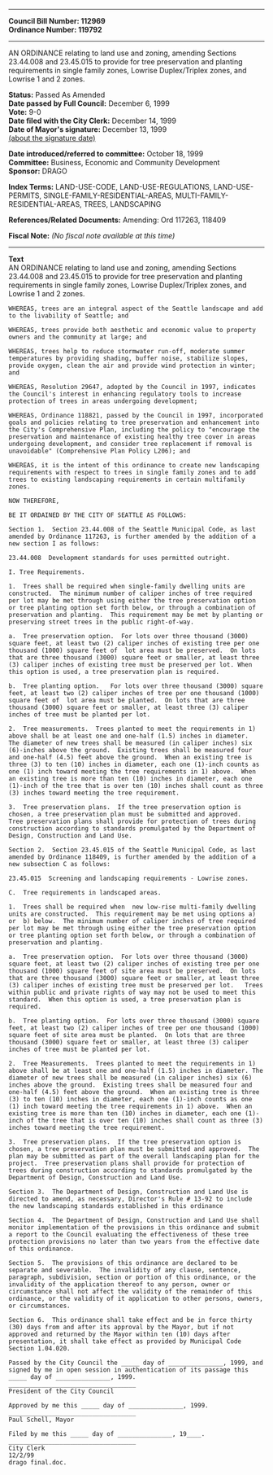 * * * * *  
  
**Council Bill Number: [](#h0)[](#h2)112969**   
**Ordinance Number: 119792**  
  
* * * * *  
  
AN ORDINANCE relating to land use and zoning, amending Sections 23.44.008 and 23.45.015 to provide for tree preservation and planting requirements in single family zones, Lowrise Duplex/Triplex zones, and Lowrise 1 and 2 zones.  
  
**Status:** Passed As Amended   
**Date passed by Full Council:** December 6, 1999   
**Vote:** 9-0   
**Date filed with the City Clerk:** December 14, 1999   
**Date of Mayor's signature:** December 13, 1999   
[(about the signature date)](/~public/approvaldate.htm)   
  
  
**Date introduced/referred to committee:** October 18, 1999   
**Committee:** Business, Economic and Community Development   
**Sponsor:** DRAGO   
  
**Index Terms:** LAND-USE-CODE, LAND-USE-REGULATIONS, LAND-USE-PERMITS, SINGLE-FAMILY-RESIDENTIAL-AREAS, MULTI-FAMILY-RESIDENTIAL-AREAS, TREES, LANDSCAPING  
  
**References/Related Documents:** Amending: Ord 117263, 118409  
  
**Fiscal Note:** *(No fiscal note available at this time)*  
  
* * * * *  
  
**Text**  
    AN ORDINANCE relating to land use and zoning, amending Sections  
    23.44.008 and 23.45.015 to provide for tree preservation and planting  
    requirements in single family zones, Lowrise Duplex/Triplex zones, and  
    Lowrise 1 and 2 zones.  
  
    WHEREAS, trees are an integral aspect of the Seattle landscape and add  
    to the livability of Seattle; and  
  
    WHEREAS, trees provide both aesthetic and economic value to property  
    owners and the community at large; and  
  
    WHEREAS, trees help to reduce stormwater run-off, moderate summer  
    temperatures by providing shading, buffer noise, stabilize slopes,  
    provide oxygen, clean the air and provide wind protection in winter;  
    and  
  
    WHEREAS, Resolution 29647, adopted by the Council in 1997, indicates  
    the Council's interest in enhancing regulatory tools to increase  
    protection of trees in areas undergoing development;  
  
    WHEREAS, Ordinance 118821, passed by the Council in 1997, incorporated  
    goals and policies relating to tree preservation and enhancement into  
    the City's Comprehensive Plan, including the policy to "encourage the  
    preservation and maintenance of existing healthy tree cover in areas  
    undergoing development, and consider tree replacement if removal is  
    unavoidable" (Comprehensive Plan Policy L206); and  
  
    WHEREAS, it is the intent of this ordinance to create new landscaping  
    requirements with respect to trees in single family zones and to add  
    trees to existing landscaping requirements in certain multifamily  
    zones.  
  
    NOW THEREFORE,  
  
    BE IT ORDAINED BY THE CITY OF SEATTLE AS FOLLOWS:  
  
    Section 1.  Section 23.44.008 of the Seattle Municipal Code, as last  
    amended by Ordinance 117263, is further amended by the addition of a  
    new section I as follows:  
  
    23.44.008  Development standards for uses permitted outright.  
  
    I. Tree Requirements.  
  
    1.  Trees shall be required when single-family dwelling units are  
    constructed.  The minimum number of caliper inches of tree required  
    per lot may be met through using either the tree preservation option  
    or tree planting option set forth below, or through a combination of  
    preservation and planting.  This requirement may be met by planting or  
    preserving street trees in the public right-of-way.  
  
    a.  Tree preservation option.  For lots over three thousand (3000)  
    square feet, at least two (2) caliper inches of existing tree per one  
    thousand (1000) square feet of  lot area must be preserved.  On lots  
    that are three thousand (3000) square feet or smaller, at least three  
    (3) caliper inches of existing tree must be preserved per lot. When  
    this option is used, a tree preservation plan is required.  
  
    b.  Tree planting option.   For lots over three thousand (3000) square  
    feet, at least two (2) caliper inches of tree per one thousand (1000)  
    square feet of  lot area must be planted.  On lots that are three  
    thousand (3000) square feet or smaller, at least three (3) caliper  
    inches of tree must be planted per lot.  
  
    2.  Tree measurements.  Trees planted to meet the requirements in 1)  
    above shall be at least one and one-half (1.5) inches in diameter.  
    The diameter of new trees shall be measured (in caliper inches) six  
    (6)-inches above the ground.  Existing trees shall be measured four  
    and one-half (4.5) feet above the ground.  When an existing tree is  
    three (3) to ten (10) inches in diameter, each one (1)-inch counts as  
    one (1) inch toward meeting the tree requirements in 1) above.  When  
    an existing tree is more than ten (10) inches in diameter, each one  
    (1)-inch of the tree that is over ten (10) inches shall count as three  
    (3) inches toward meeting the tree requirement.  
  
    3.  Tree preservation plans.  If the tree preservation option is  
    chosen, a tree preservation plan must be submitted and approved.  
    Tree preservation plans shall provide for protection of trees during  
    construction according to standards promulgated by the Department of  
    Design, Construction and Land Use.  
  
    Section 2.  Section 23.45.015 of the Seattle Municipal Code, as last  
    amended by Ordinance 118409, is further amended by the addition of a  
    new subsection C as follows:  
  
    23.45.015  Screening and landscaping requirements - Lowrise zones.  
  
    C.  Tree requirements in landscaped areas.  
  
    1.  Trees shall be required when  new low-rise multi-family dwelling  
    units are constructed.  This requirement may be met using options a)  
    or  b) below.  The minimum number of caliper inches of tree required  
    per lot may be met through using either the tree preservation option  
    or tree planting option set forth below, or through a combination of  
    preservation and planting.  
  
    a.  Tree preservation option.  For lots over three thousand (3000)  
    square feet, at least two (2) caliper inches of existing tree per one  
    thousand (1000) square feet of site area must be preserved.  On lots  
    that are three thousand (3000) square feet or smaller, at least three  
    (3) caliper inches of existing tree must be preserved per lot.   Trees  
    within public and private rights of way may not be used to meet this  
    standard.  When this option is used, a tree preservation plan is  
    required.  
  
    b.  Tree planting option.  For lots over three thousand (3000) square  
    feet, at least two (2) caliper inches of tree per one thousand (1000)  
    square feet of site area must be planted.  On lots that are three  
    thousand (3000) square feet or smaller, at least three (3) caliper  
    inches of tree must be planted per lot.  
  
    2.  Tree Measurements.  Trees planted to meet the requirements in 1)  
    above shall be at least one and one-half (1.5) inches in diameter. The  
    diameter of new trees shall be measured (in caliper inches) six (6)  
    inches above the ground.  Existing trees shall be measured four and  
    one-half (4.5) feet above the ground.  When an existing tree is three  
    (3) to ten (10) inches in diameter, each one (1)-inch counts as one  
    (1) inch toward meeting the tree requirements in 1) above.  When an  
    existing tree is more than ten (10) inches in diameter, each one (1)-  
    inch of the tree that is over ten (10) inches shall count as three (3)  
    inches toward meeting the tree requirement.  
  
    3.  Tree preservation plans.  If the tree preservation option is  
    chosen, a tree preservation plan must be submitted and approved.  The  
    plan may be submitted as part of the overall landscaping plan for the  
    project.  Tree preservation plans shall provide for protection of  
    trees during construction according to standards promulgated by the  
    Department of Design, Construction and Land Use.  
  
    Section 3.  The Department of Design, Construction and Land Use is  
    directed to amend, as necessary, Director's Rule # 13-92 to include  
    the new landscaping standards established in this ordinance  
  
    Section 4.  The Department of Design, Construction and Land Use shall  
    monitor implementation of the provisions in this ordinance and submit  
    a report to the Council evaluating the effectiveness of these tree  
    protection provisions no later than two years from the effective date  
    of this ordinance.  
  
    Section 5.  The provisions of this ordinance are declared to be  
    separate and severable.  The invalidity of any clause, sentence,  
    paragraph, subdivision, section or portion of this ordinance, or the  
    invalidity of the application thereof to any person, owner or  
    circumstance shall not affect the validity of the remainder of this  
    ordinance, or the validity of it application to other persons, owners,  
    or circumstances.  
  
    Section 6.  This ordinance shall take effect and be in force thirty  
    (30) days from and after its approval by the Mayor, but if not  
    approved and returned by the Mayor within ten (10) days after  
    presentation, it shall take effect as provided by Municipal Code  
    Section 1.04.020.  
  
    Passed by the City Council the _____ day of _______________, 1999, and  
    signed by me in open session in authentication of its passage this  
    _____ day of _______________, 1999.  
    ___________________________________  
    President of the City Council  
  
    Approved by me this _____ day of _______________, 1999.  
    ___________________________________  
    Paul Schell, Mayor  
  
    Filed by me this _____ day of _______________, 19____.  
    ___________________________________  
    City Clerk  
    12/2/99  
    drago final.doc.  
